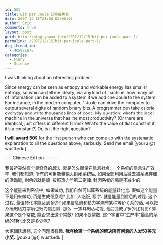 ```yaml
---
id: 501
title: Bit per Joule 比特每焦耳
date: 2007-12-15T23:36:52+00:00
author: Eric
comments: true
layout: post
guid: http://blog.youxu.info/2007/12/15/bit-per-joule-part-1/
permalink: /2007/12/15/bit-per-joule-part-1/
dsq_thread_id:
  - 405971675
categories:
  - Funny
  - Science
---
```

I was thinking about an interesting problem:

Since energy can be seen as entropy and workable energy has smaller entropy, so who can tell me ideally, via any kind of machine, how many bit of information can be added to a system if we add one Joule to the system. For instance, in the modern computer, 1 Joule can drive the computer to output several digits of random binary bits. A programmer can take calorie everyday and write thousands lines of code. My question: what&#8217;s the ideal machine in the universe that has the most productivity? (Or there are identical, just differs in different forms? What&#8217;s the value of that constant if it&#8217;s a constant?) Or, is it the right question?

**I will award 50$** for the first person who can come up with the systematic explanation to all the questions above, seriously. Send me email [youxu @t wustl.edu]

&#8212;- Chinese Edition&#8212;&#8212;&#8212;&#8211;

我最近突然有个很奇怪的想法, 就是怎么衡量在信息社会, 一个系统的信息生产效率. 我们都知道, 所有的可用能量输入封闭系统后, 如果全部利用后减去被系统存储的活动能, 剩余的就是熵. 按照热力学第二定律, 封闭系统的熵是不减少的.

这个能量来到系统中, 如果做功, 我们自然可以算系统的能量转化比. 假如这个能量不是用来做功, 而是生成信息呢? 比如, 人吃饭, 写字. 就是能量到信息的过程. 这个过程, 最佳转化率能达到多少? 如果信息熵和热力学熵有某种等价关系的话, 可以把系统的热力学熵也归为信息熵. 那么, 一焦耳的活动能, 最后变成了多少比特呢? 如果这个是个常数, 能否求出这个常数? 如果不是常数, 这个宇宙中&#8221;生产率&#8221;最高的系统的转化比又是多少呢?

大家踊跃想想, 这个问题很有趣. **我将给第一个系统的解决所有问题的人发50美元小奖.** [youxu [@t] wustl.edu ]